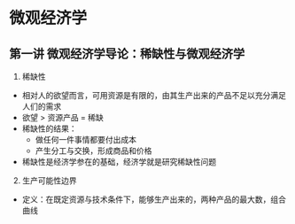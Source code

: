 # 微观经济学
## 第一讲 微观经济学导论：稀缺性与微观经济学
1. 稀缺性
* 相对人的欲望而言，可用资源是有限的，由其生产出来的产品不足以充分满足人们的需求
* 欲望 > 资源产品 = 稀缺
* 稀缺性的结果：
  * 做任何一件事情都要付出成本
  * 产生分工与交换，形成商品和价格
* 稀缺性是经济学参在的基础，经济学就是研究稀缺性问题
2. 生产可能性边界
* 定义：在既定资源与技术条件下，能够生产出来的，两种产品的最大数，组合曲线
